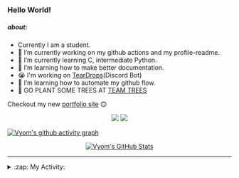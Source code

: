 ### Hello World!

##### about:
- Currently I am a student.
- 🔭 I’m currently working on my github actions and my profile-readme. 
- 🌱 I’m currently learning C, intermediate Python.
- 🌱 I’m learning how to make better documentation.
- 😭 I'm working on [TearDrops](https://github.com/Vyvy-vi/TearDrops)(Discord Bot)
- 🌱 I’m learning how to automate my github flow.
- 🌱 GO PLANT SOME TREES AT [TEAM TREES](https://teamtrees.org/)

Checkout my new [portfolio site](https://vyvy-vi.github.io/portfolio) 🙃

<p align="center">
  <a href="https://twitter.com/Vyvy_viM"><img target="_blank" src="https://img.shields.io/badge/twitter%20@Vyvy_viM-0D95E8?style=for-the-badge&logo=twitter&logoColor=white"/></a> 
  <a href="https://vyvy-vi.github.io/portfolio"><img target="_blank" src="https://img.shields.io/badge/-I%27m_craving_for_open_source-green?style=for-the-badge&logo=github&logoColor=black"/></a> 
</p>

[![Vyom's github activity graph](https://activity-graph.herokuapp.com/graph?username=Vyvy-vi)](https://github.com/ashutosh00710/github-readme-activity-graph)

<p align="center">
<a href="https://github.com/Vyvy-vi/Vyvy-vi">
  <img src="https://profile-readme-git-master.vyvy-vi.vercel.app/api?username=Vyvy-vi&show_icons=true&line_height=27&count_private=true&title_color=ffffff&text_color=c9cacc&icon_color=2bbc8a&bg_color=1d1f21" alt="Vyom's GitHub Stats" />
</a>
</p>


---
<details>
  <summary>:zap: My Activity:</summary>
  
<!--START_SECTION:waka-->
**I'm an Early 🐤** 

```text
🌞 Morning    35 commits     ██████████░░░░░░░░░░░░░░░   40.7% 
🌆 Daytime    12 commits     ███░░░░░░░░░░░░░░░░░░░░░░   13.95% 
🌃 Evening    17 commits     █████░░░░░░░░░░░░░░░░░░░░   19.77% 
🌙 Night      22 commits     ██████░░░░░░░░░░░░░░░░░░░   25.58%

```
📅 **I'm Most Productive on Monday** 

```text
Monday       16 commits     ████░░░░░░░░░░░░░░░░░░░░░   18.6% 
Tuesday      7 commits      ██░░░░░░░░░░░░░░░░░░░░░░░   8.14% 
Wednesday    13 commits     ███░░░░░░░░░░░░░░░░░░░░░░   15.12% 
Thursday     7 commits      ██░░░░░░░░░░░░░░░░░░░░░░░   8.14% 
Friday       15 commits     ████░░░░░░░░░░░░░░░░░░░░░   17.44% 
Saturday     16 commits     ████░░░░░░░░░░░░░░░░░░░░░   18.6% 
Sunday       12 commits     ███░░░░░░░░░░░░░░░░░░░░░░   13.95%

```


📊 **This Week I Spent My Time On** 

```text
🔥 Editors: 
Vim                      9 hrs 7 mins        █████████████████░░░░░░░░   70.13% 
VS Code                  3 hrs 53 mins       ███████░░░░░░░░░░░░░░░░░░   29.87%

🐱‍💻 Projects: 
thesaintsheritage.org    5 hrs 8 mins        █████████░░░░░░░░░░░░░░░░   39.49% 
dev-quotes-api           2 hrs 29 mins       ████░░░░░░░░░░░░░░░░░░░░░   19.09% 
assistant-bee            2 hrs 10 mins       ████░░░░░░░░░░░░░░░░░░░░░   16.66% 
Unknown Project          1 hr 54 mins        ███░░░░░░░░░░░░░░░░░░░░░░   14.63% 
stargate                 31 mins             █░░░░░░░░░░░░░░░░░░░░░░░░   4.06%

```


<!--END_SECTION:waka-->
</details>
